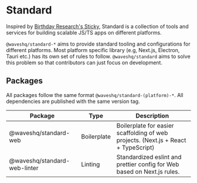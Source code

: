 # Standard

Inspired by [Birthday Research's Sticky](https://github.com/BirthdayResearch/sticky), Standard is a collection of tools and services for building scalable JS/TS apps on different platforms.

`@waveshq/standard-*` aims to provide standard tooling and configurations for different platforms. Most platform specific library (e.g, Next.js, Electron, Tauri etc.) has its own set of rules to follow. `@waveshq/standard` aims to solve this problem so that contributors can just focus on development.

## Packages

All packages follow the same format `@waveshq/standard-(platform)-*`. All dependencies are published
with the same version tag.

| Package                      | Type        | Description                                                                        |
|------------------------------|-------------|------------------------------------------------------------------------------------|
| @waveshq/standard-web        | Boilerplate | Boilerplate for easier scaffolding of web projects. (Next.js + React + TypeScript) |
| @waveshq/standard-web-linter | Linting     | Standardized eslint and prettier config for Web based on Next.js rules.            |
